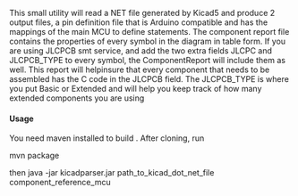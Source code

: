 <p>
This small utility will read a NET file generated by Kicad5 and produce 2 output files, a pin definition file that is Arduino compatible and has the mappings of the main MCU to define statements.
The component report file contains the properties of every symbol in the diagram in table form.
If you are using JLCPCB smt service, and add the two extra fields JLCPC and JLCPCB_TYPE to every symbol, the ComponentReport will include them as well.
This report will helpinsure that every component that needs to be assembled has the C code in the JLCPCB field.  The JLCPCB_TYPE is where you put Basic or Extended and will help you keep track of how many extended components you are using
</p>

<h4>Usage</h4>
<p>
You need  maven installed to build .  After cloning, run

mvn package

then 
java -jar kicadparser.jar  path_to_kicad_dot_net_file  component_reference_mcu

